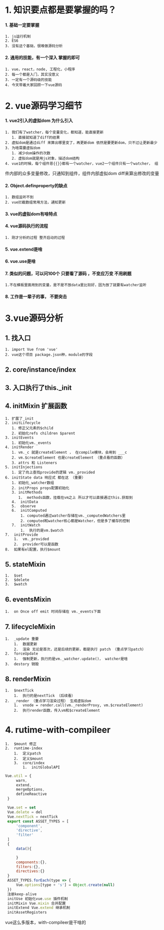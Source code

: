 # 1. 知识要点都是要掌握的吗？
#### 1. 基础⼀定要掌握
    1. js运⾏机制
    2. ES6
    3. 没有这个基础，很难做源码分析
#### 2. 通⽤的技能，有⼀个深⼊ 掌握的即可
    1. vue，react，node, ⼯程化，⼩程序
    2. 每⼀个都是⼊⻔，其实没意义
    3. ⼀定有⼀个源码级的技能
    4. 今天带着⼤家回顾⼀下vue源码
# 2. vue源码学习细节
#### 1. vue2引⼊的虚拟dom 为什么引⼊
    1. 我们有了watcher，每个变量变化，都知道，能直接更新
       1. 直接就知道了diff的结果
    2. 虚拟dom是通过diff 来算出哪⾥变了，再更新dom 依然是要更新dom，只不过让更新最少
    3. 为啥需要虚拟dom
       1. 减少dom操作的次数
       2. 虚拟dom就是⽤js对象，描述dom结构
    4. vue1的时候，每个组件恩{{}}都有⼀个watcher，vue2⼀个组件只有⼀个watcher， 组
件内部的众多变量修改，只通知到组件，组件内部虚拟dom diff来算出修改的变量
#### 2. Object.definproperty的缺点
    1. 数组监听不到
    2. vue拦截数组常⽤⽅法，通知更新
#### 3. vue的虚拟dom有啥特点
#### 4. vue源码执⾏的流程
    1. 刚才分析的过程 整⻬启动的过程
#### 5. vue.extend是啥
#### 6. vue.use是啥
#### 7. 类似的问题，可以问100个 只要看了源码 ，不变应万变 不⽤刷题
    1.不在模板⾥⾯⽤到的变量，是不是不放data⾥⽐较好，因为放了就要有watcher监听
#### 8. ⼯作是⼀辈⼦的事， 不要突击

# 3.vue源码分析
## 1. 找⼊⼝
    1. import Vue from 'vue'
    2. vue这个项⽬ package.json种，module的字段
## 2. core/instance/index
## 3. ⼊⼝执⾏了this._init
## 4. initMixin 扩展函数
    1. 扩展了_init
    2. initLifecycle
       1. 修正⽗元素的$child
       2. 初始化refs children $parent
    3. initEvents
       1. 初始化vm._events
    4. initRender
       1. vm._c 就是createElement ， 在compile模块，会⽤到 ___c
       2. vm.$createElement 也是createElement （重点看的函数）
       3. attrs 和 Listeners
    5. initInjections
       1. 定了向上查找provide的逻辑 vm._provided
    6. initState data 响应式 都在这 （重要）
       1. 初始化_watcher数组
       2. initProps props配置初始化
       3. initMethods
          1.  methods函数，挂载在vm之上 所以才可以直接通过this.获取到
       4.  initData
       5.  observe
       6.  initComputed
           1. computed通过watcher存储在vm._computedWatchers⾥
           2. computed和watcher核⼼都是Watcher，但是多了缓存的控制
       7.  initWatch
           1.  执⾏的是vm.$watch
    7.  initProvide
        1.  vm._provided
        2.  provider可以是函数
    8.  如果有el配置，执⾏$mount
## 5.  stateMixin
    1.  $set
    2.  $delete
    3.  $watch
## 6.  eventsMixin
    1.  on Once off emit 时间存储在 vm._events下⾯
## 7. lifecycleMixin
    1.  _update 重要
        1.  数据更新
        2.  渲染 ⽆论是⾸次，还是后续的更新，都是执⾏ patch （重点学习patch）
    2.  forceUpdate
        1.  强制更新，执⾏的是vm._watcher.update()， watcher是啥
    3.  destory 销毁
## 8.  renderMixin
    1.  $nextTick
        1.  执⾏的是nextTick （后续看）
    2.  _render （重点学习渲染过程） ⽣成虚拟dom
        1.  vnode = render.call(vm._renderProxy, vm.$createElement)
        2.  执⾏render函数，传⼊vm和$createElement
#  4. rutime-with-compileer
    1.  $mount 修正
    2.  runtime-index
        1.  定义patch
        2.  定义$mount
        3.  core/index
            1.  initGlobalAPI

   ```js
   Vue.util = {
        warn,
        extend,
        mergeOptions,
        defineReactive
    }

    Vue.set = set
    Vue.delete = del
    Vue.nextTick = nextTick
    export const ASSET_TYPES = [
        'component',
        'directive',
        'filter'
    ]
    {
        data(){

        }
        components:{},
        filters:{},
        directives:{}
    }
    ASSET_TYPES.forEach(type => {
        Vue.options[type + 's'] = Object.create(null)
    })
    注册keep-alive
    initUse 初始化vue.use 插件机制
    initMixin Vue.mixin 合并配置
    initExtend Vue.extend 继承机制
    initAssetRegisters
   ```
vue这么多版本，with-compileer是⼲啥的
